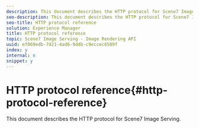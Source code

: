 ```yaml
---
description: This document describes the HTTP protocol for Scene7 Image Serving.
seo-description: This document describes the HTTP protocol for Scene7 Image Serving.
seo-title: HTTP protocol reference
solution: Experience Manager
title: HTTP protocol reference
topic: Scene7 Image Serving - Image Rendering API
uuid: ef069edb-7421-4ad6-9ddb-c9eccec6509f
index: y
internal: n
snippet: y
---
```


# HTTP protocol reference{#http-protocol-reference}

This document describes the HTTP protocol for Scene7 Image Serving.


